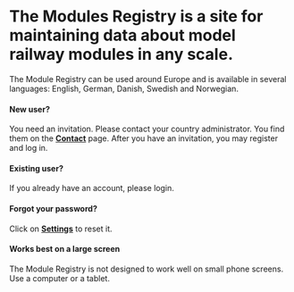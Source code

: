﻿# The **Modules Registry** is a site for maintaining data about model railway modules in any scale.
The Module Registry can be used around Europe and is available in several languages: English, German, Danish, Swedish and Norwegian.

#### New user?
You need an invitation. Please contact your country administrator.
You find them on the [**Contact**](/Contact) page.
After you have an invitation, you may register and log in.

#### Existing user?
If you already have an account, please login.

#### Forgot your password?
Click on [**Settings**](/Users/Settings) to reset it.

#### Works best on a large screen
The Module Registry is not designed to work well on small phone screens.
Use a computer or a tablet.




